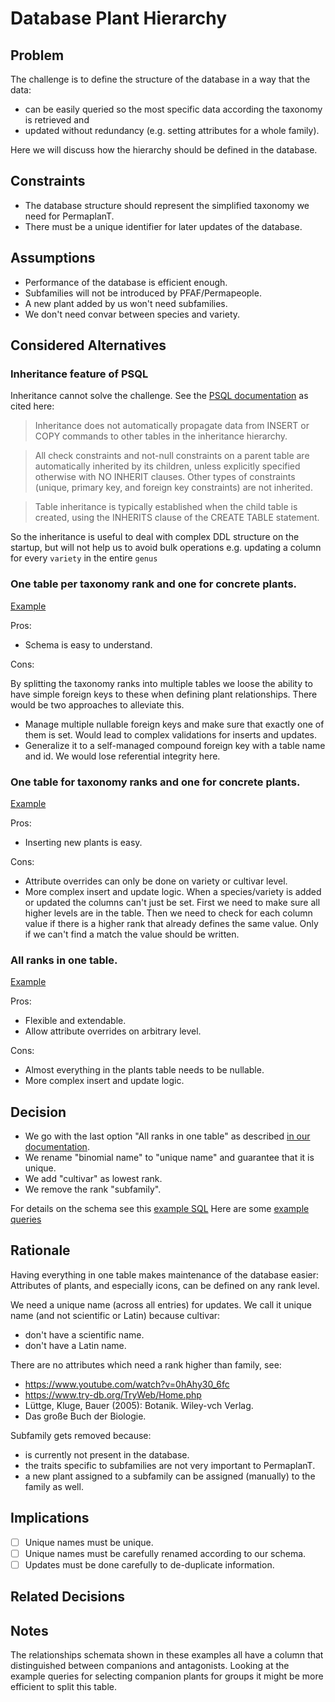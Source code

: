 # Database Plant Hierarchy

## Problem

The challenge is to define the structure of the database in a way that the data:

- can be easily queried so the most specific data according the taxonomy is retrieved and
- updated without redundancy (e.g. setting attributes for a whole family).

Here we will discuss how the hierarchy should be defined in the database.

## Constraints

- The database structure should represent the simplified taxonomy we need for PermaplanT.
- There must be a unique identifier for later updates of the database.

## Assumptions

- Performance of the database is efficient enough.
- Subfamilies will not be introduced by PFAF/Permapeople.
- A new plant added by us won't need subfamilies.
- We don't need convar between species and variety.

## Considered Alternatives

### Inheritance feature of PSQL

Inheritance cannot solve the challenge.
See the [PSQL documentation](https://www.postgresql.org/docs/current/ddl-inherit.html) as cited here:

> Inheritance does not automatically propagate data from INSERT or COPY commands to other tables in the inheritance hierarchy.

> All check constraints and not-null constraints on a parent table are automatically inherited by its children, unless explicitly specified otherwise with NO INHERIT clauses. Other types of constraints (unique, primary key, and foreign key constraints) are not inherited.

> Table inheritance is typically established when the child table is created, using the INHERITS clause of the CREATE TABLE statement.

So the inheritance is useful to deal with complex DDL structure on the startup, but will not help us to avoid bulk operations e.g. updating a column for every `variety` in the entire `genus`

### One table per taxonomy rank and one for concrete plants.

[Example](example_migrations/one-table-per-taxonomy)

Pros:

- Schema is easy to understand.

Cons:

By splitting the taxonomy ranks into multiple tables we loose the ability to have simple foreign keys to these when defining plant relationships.
There would be two approaches to alleviate this.

- Manage multiple nullable foreign keys and make sure that exactly one of them is set.
  Would lead to complex validations for inserts and updates.
- Generalize it to a self-managed compound foreign key with a table name and id.
  We would lose referential integrity here.

### One table for taxonomy ranks and one for concrete plants.

[Example](example_migrations/taxonomy-ranks-and-concrete-plants)

Pros:

- Inserting new plants is easy.

Cons:

- Attribute overrides can only be done on variety or cultivar level.
- More complex insert and update logic.
  When a species/variety is added or updated the columns can't just be set.
  First we need to make sure all higher levels are in the table.
  Then we need to check for each column value if there is a higher rank that already defines the same value.
  Only if we can't find a match the value should be written.

### All ranks in one table.

[Example](example_migrations/normalized-plants-and-ranks)

Pros:

- Flexible and extendable.
- Allow attribute overrides on arbitrary level.

Cons:

- Almost everything in the plants table needs to be nullable.
- More complex insert and update logic.

## Decision

- We go with the last option "All ranks in one table" as described [in our documentation](/doc/database/hierarchy.md).
- We rename "binomial name" to "unique name" and guarantee that it is unique.
- We add "cultivar" as lowest rank.
- We remove the rank "subfamily".

For details on the schema see this [example SQL](example_migrations/normalized-plants-and-ranks/2023-04-07-130215_plant_relationships/up.sql)
Here are some [example queries](example_migrations/normalized-plants-and-ranks/example_queries.sql)

## Rationale

Having everything in one table makes maintenance of the database easier:
Attributes of plants, and especially icons, can be defined on any rank level.

We need a unique name (across all entries) for updates.
We call it unique name (and not scientific or Latin) because cultivar:

- don't have a scientific name.
- don't have a Latin name.

There are no attributes which need a rank higher than family, see:

- https://www.youtube.com/watch?v=0hAhy30_6fc
- https://www.try-db.org/TryWeb/Home.php
- Lüttge, Kluge, Bauer (2005): Botanik. Wiley-vch Verlag.
- Das große Buch der Biologie.

Subfamily gets removed because:

- is currently not present in the database.
- the traits specific to subfamilies are not very important to PermaplanT.
- a new plant assigned to a subfamily can be assigned (manually) to the family as well.

## Implications

- [ ] Unique names must be unique.
- [ ] Unique names must be carefully renamed according to our schema.
- [ ] Updates must be done carefully to de-duplicate information.

## Related Decisions

## Notes

The relationships schemata shown in these examples all have a column that distinguished between companions and antagonists.
Looking at the example queries for selecting companion plants for groups it might be more efficient to split this table.

